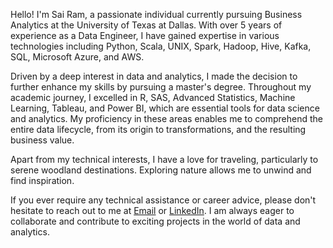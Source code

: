 Hello! I'm Sai Ram, a passionate individual currently pursuing Business Analytics at the University of Texas at Dallas. With over 5 years of experience as a Data Engineer, I have gained expertise in various technologies including Python, Scala, UNIX, Spark, Hadoop, Hive, Kafka, SQL, Microsoft Azure, and AWS.

Driven by a deep interest in data and analytics, I made the decision to further enhance my skills by pursuing a master's degree. Throughout my academic journey, I excelled in R, SAS, Advanced Statistics, Machine Learning, Tableau, and Power BI, which are essential tools for data science and analytics. My proficiency in these areas enables me to comprehend the entire data lifecycle, from its origin to transformations, and the resulting business value.

Apart from my technical interests, I have a love for traveling, particularly to serene woodland destinations. Exploring nature allows me to unwind and find inspiration.

If you ever require any technical assistance or career advice, please don't hesitate to reach out to me at [Email](sairam.bade@outlook.com) or [LinkedIn](https://www.linkedin.com/in/sairambade/). I am always eager to collaborate and contribute to exciting projects in the world of data and analytics.
